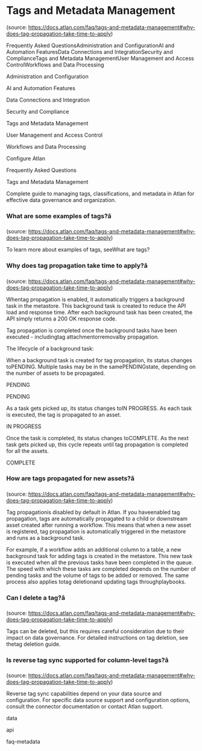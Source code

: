 # Tags and Metadata Management
(source: https://docs.atlan.com/faq/tags-and-metadata-management#why-does-tag-propagation-take-time-to-apply)

Frequently Asked QuestionsAdministration and ConfigurationAI and Automation FeaturesData Connections and IntegrationSecurity and ComplianceTags and Metadata ManagementUser Management and Access ControlWorkflows and Data Processing

Administration and Configuration

AI and Automation Features

Data Connections and Integration

Security and Compliance

Tags and Metadata Management

User Management and Access Control

Workflows and Data Processing

Configure Atlan

Frequently Asked Questions

Tags and Metadata Management

Complete guide to managing tags, classifications, and metadata in Atlan for effective data governance and organization.



### What are some examples of tags?â
(source: https://docs.atlan.com/faq/tags-and-metadata-management#why-does-tag-propagation-take-time-to-apply)

To learn more about examples of tags, seeWhat are tags?



### Why does tag propagation take time to apply?â
(source: https://docs.atlan.com/faq/tags-and-metadata-management#why-does-tag-propagation-take-time-to-apply)

Whentag propagation is enabled, it automatically triggers a background task in the metastore. This background task is created to reduce the API load and response time. After each background task has been created, the API simply returns a 200 OK response code.

Tag propagation is completed once the background tasks have been executed - includingtag attachmentorremovalby propagation.

The lifecycle of a background task:

When a background task is created for tag propagation, its status changes toPENDING. Multiple tasks may be in the samePENDINGstate, depending on the number of assets to be propagated.

PENDING

PENDING

As a task gets picked up, its status changes toIN PROGRESS. As each task is executed, the tag is propagated to an asset.

IN PROGRESS

Once the task is completed, its status changes toCOMPLETE. As the next task gets picked up, this cycle repeats until tag propagation is completed for all the assets.

COMPLETE



### How are tags propagated for new assets?â
(source: https://docs.atlan.com/faq/tags-and-metadata-management#why-does-tag-propagation-take-time-to-apply)

Tag propagationis disabled by default in Atlan. If you haveenabled tag propagation, tags are automatically propagated to a child or downstream asset created after running a workflow. This means that when a new asset is registered, tag propagation is automatically triggered in the metastore and runs as a background task.

For example, if a workflow adds an additional column to a table, a new background task for adding tags is created in the metastore. This new task is executed when all the previous tasks have been completed in the queue. The speed with which these tasks are completed depends on the number of pending tasks and the volume of tags to be added or removed. The same process also applies totag deletionand updating tags throughplaybooks.



### Can I delete a tag?â
(source: https://docs.atlan.com/faq/tags-and-metadata-management#why-does-tag-propagation-take-time-to-apply)

Tags can be deleted, but this requires careful consideration due to their impact on data governance. For detailed instructions on tag deletion, see thetag deletion guide.



### Is reverse tag sync supported for column-level tags?â
(source: https://docs.atlan.com/faq/tags-and-metadata-management#why-does-tag-propagation-take-time-to-apply)

Reverse tag sync capabilities depend on your data source and configuration. For specific data source support and configuration options, consult the connector documentation or contact Atlan support.

data

api

faq-metadata
